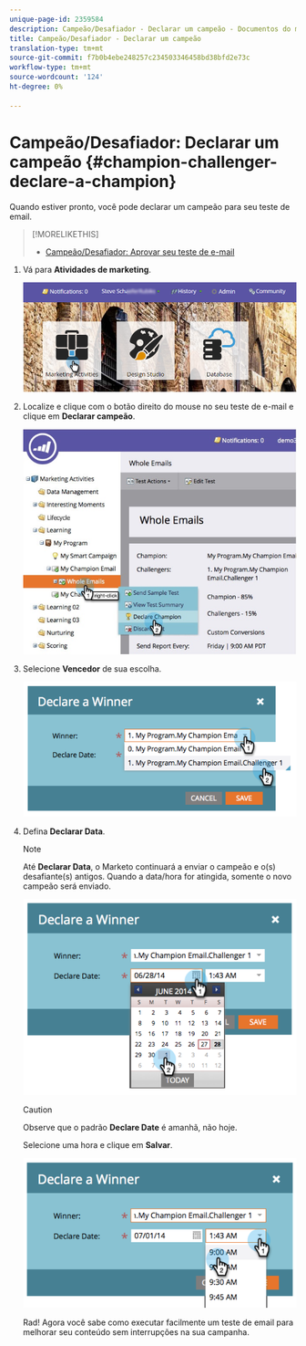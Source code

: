 ```yaml
---
unique-page-id: 2359584
description: Campeão/Desafiador - Declarar um campeão - Documentos do marketing - Documentação do produto
title: Campeão/Desafiador - Declarar um campeão
translation-type: tm+mt
source-git-commit: f7b0b4ebe248257c234503346458bd38bfd2e73c
workflow-type: tm+mt
source-wordcount: '124'
ht-degree: 0%

---
```



# Campeão/Desafiador: Declarar um campeão {#champion-challenger-declare-a-champion}

Quando estiver pronto, você pode declarar um campeão para seu teste de email.

>[!MORELIKETHIS]
>
>* [Campeão/Desafiador: Aprovar seu teste de e-mail](champion-challenger-approve-your-email-test.md)


1. Vá para **Atividades de marketing**.

   ![](assets/login-marketing-activities-2.png)

1. Localize e clique com o botão direito do mouse no seu teste de e-mail e clique em **Declarar campeão**.

   ![](assets/champion4.jpg)

1. Selecione **Vencedor** de sua escolha.

   ![](assets/image2014-9-15-13-3a33-3a33.png)

1. Defina **Declarar Data**.

   >[!NOTE]
   >
   >Até **Declarar Data**, o Marketo continuará a enviar o campeão e o(s) desafiante(s) antigos. Quando a data/hora for atingida, somente o novo campeão será enviado.

   ![](assets/image2014-9-15-13-3a33-3a47.png)

   >[!CAUTION]
   >
   >Observe que o padrão **Declare Date** é amanhã, não hoje.

   Selecione uma hora e clique em **Salvar**.

   ![](assets/image2014-9-15-13-3a33-3a56.png)

   Rad! Agora você sabe como executar facilmente um teste de email para melhorar seu conteúdo sem interrupções na sua campanha.
